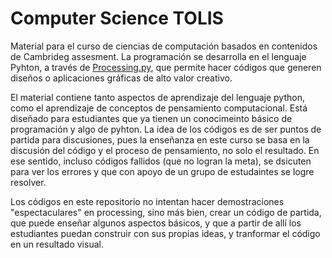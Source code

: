# Computer Science TOLIS

Material para el curso de ciencias de computación basados en contenidos de Cambrideg assesment. La programación se desarrolla en el lenguaje Pyhton, a través de [Processing.py](https://py.processing.org/), que permite hacer códigos que generen diseños o aplicaciones gráficas de alto valor creativo.

El material contiene tanto aspectos de aprendizaje del lenguaje python, como el aprendizaje de conceptos de pensamiento computacional. Está diseñado para estudiantes que ya tienen un conocimeinto básico de programación y algo de pyhton. La idea de los códigos es de ser puntos de partida para discusiones, pues la enseñanza en este curso se basa en la discusión del código y el proceso de pensamiento, no solo el resultado. En ese sentido, incluso códigos fallidos (que no logran la meta), se dsicuten para ver los errores y que con apoyo de un grupo de estudaintes se logre resolver.

Los códigos en este repositorio no intentan hacer demostraciones "espectaculares" en processing, sino más bien, crear un código de partida, que puede enseñar algunos aspectos básicos, y que a partir de allí los estudiantes puedan construir con sus propias ideas, y tranformar el código en un resultado visual.
